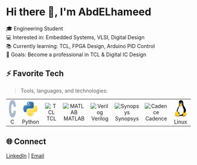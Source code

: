 # Hi there 👋, I'm AbdELhameed

🎓 Engineering Student  
💻 Interested in: Embedded Systems, VLSI, Digital Design  
📚 Currently learning: TCL, FPGA Design, Arduino PID Control  
🚀 Goals: Become a professional in TCL & Digital IC Design  
<h2 align="left" id="favorite-tech">⚡ Favorite Tech</h2>

> Tools, languages, and technologies:

<table>
  <tr>
    <td align="center" width="96">
      <img src="https://raw.githubusercontent.com/devicons/devicon/master/icons/c/c-original.svg" width="48" height="48" alt="C"/>
      <br>C
    </td>
    <td align="center" width="96">
      <img src="https://raw.githubusercontent.com/devicons/devicon/master/icons/python/python-original.svg" width="48" height="48" alt="Python"/>
      <br>Python
    </td>
    <td align="center" width="96">
      <img src="https://upload.wikimedia.org/wikipedia/commons/2/2a/Logo_of_the_TCL_Corporation.svg" width="48" height="48" alt="TCL"/>
      <br>TCL
    </td>
    <td align="center" width="96">
      <img src="https://upload.wikimedia.org/wikipedia/commons/2/21/Matlab_Logo.png" width="48" height="48" alt="MATLAB"/>
      <br>MATLAB
    </td>
    <td align="center" width="96">
      <img src="https://rooman.com/wp-content/uploads/2024/09/tools_verilog.png" width="55" height="100" alt="Verilog"/>
      <br>Verilog
    </td>
    <td align="center" width="96">
      <img src="https://www.synopsys.com/content/experience-fragments/synopsys/en-us/global/eda/topnav/master/_jcr_content/root/topnav_copy.coreimg.svg/1706807034006/synopsys-logo-color.svg" width="48" height="48" alt="Synopsys"/>
      <br>Synopsys
    </td>
    <td align="center" width="96">
      <img src="https://blog.uber-cdn.com/cdn-cgi/image/width=2048,quality=80,onerror=redirect,format=auto/wp-content/uploads/2023/06/My-project-1.png" width="48" height="48" alt="Cadence"/>
      <br>Cadence
    </td>
    <td align="center" width="96">
      <img src="https://raw.githubusercontent.com/devicons/devicon/master/icons/linux/linux-original.svg" width="48" height="48" alt="Linux"/>
      <br>Linux
    </td>
  </tr>
</table>

## 🌐 Connect
[LinkedIn](your-linkedin) | [Email](mailto:your-email)
